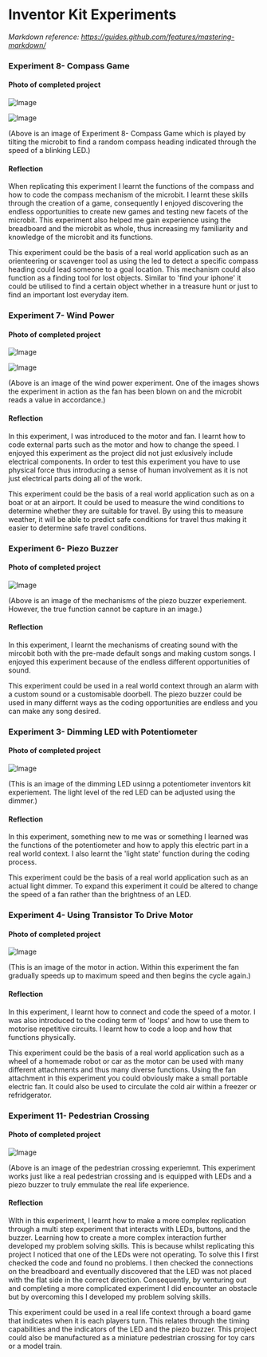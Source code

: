 # Inventor Kit Experiments

*Markdown reference: https://guides.github.com/features/mastering-markdown/*

### Experiment 8- Compass Game ###

#### Photo of completed project ####

![Image](CompassExperiment1.png)

![Image](CompassExperiment2.png)


(Above is an image of Experiment 8- Compass Game which is played by tilting the microbit to find a random compass heading indicated through the speed of a blinking LED.)

#### Reflection ####
When replicating this experiment I learnt the functions of the compass and how to code the compass mechanism of the microbit. I learnt these skills through the creation of a game, consequently I enjoyed discovering the endless opportunities to create new games and testing new facets of the microbit. This experiment also helped me gain experience using the breadboard and the microbit as whole, thus increasing my familiarity and knowledge of the microbit and its functions. 

This experiment could be the basis of a real world application such as an orienteering or scavenger tool as using the led to detect a specific compass heading could lead someone to a goal location. This mechanism could also function as a finding tool for lost objects. Similar to 'find your iphone' it could be utilised to find a certain object whether in a treasure hunt or just to find an important lost everyday item.


### Experiment 7- Wind Power ###

#### Photo of completed project ####

![Image](WindExperiment1.png)

![Image](WindExperiment2.png)


(Above is an image of the wind power experiment. One of the images shows the experiment in action as the fan has been blown on and the microbit reads a value in accordance.)

#### Reflection ####

In this experiment, I was introduced to the motor and fan. I learnt how to code external parts such as the motor and how to change the speed. I enjoyed this experiment as the project did not just exlusively include electrical components. In order to test this experiment you have to use physical force thus introducing a sense of human involvement as it is not just electrical parts doing all of the work. 

This experiment could be the basis of a real world application such as on a boat or at an airport. It could be used to measure the wind conditions to determine whether they are suitable for travel. By using this to measure weather, it will be able to predict safe conditions for travel thus making it easier to determine safe travel conditions.



### Experiment 6- Piezo Buzzer ###

#### Photo of completed project ####

![Image](BuzzerExperiment1.png)

(Above is an image of the mechanisms of the piezo buzzer experiement. However, the true function cannot be capture in an image.)

#### Reflection ####

In this experiment, I learnt the mechanisms of creating sound with the mircobit both with the pre-made default songs and making custom songs. I enjoyed this experiment because of the endless different opportunities of sound.

This experiment could be used in a real world context through an alarm with a custom sound or a customisable doorbell. The piezo buzzer could be used in many differnt ways as the coding opportunities are endless and you can make any song desired.



### Experiment 3- Dimming LED with Potentiometer ###

#### Photo of completed project ####

![Image](DimmingLED1.png)

(This is an image of the dimming LED usinng a potentiometer inventors kit experiement. The light level of the red LED can be adjusted using the dimmer.)

#### Reflection ####

In this experiment, something new to me was or something I learned was the functions of the potentiometer and how to apply this electric part in a real world context. I also learnt the 'light state' function during the coding process.

This experiment could be the basis of a real world application such as an actual light dimmer. To expand this experiment it could be altered to change the speed of a fan rather than the brightness of an LED.



### Experiment 4- Using Transistor To Drive Motor ###

#### Photo of completed project ####

![Image](MotorFan1.png)

(This is an image of the motor in action. Within this experiment the fan gradually speeds up to maximum speed and then begins the cycle again.)

#### Reflection ####

In this experiment, I learnt how to connect and code the speed of a motor. I was also introduced to the coding term of 'loops' and how to use them to motorise repetitive circuits. I learnt how to code a loop and how that functions physically. 

This experiment could be the basis of a real world application such as a wheel of a homemade robot or car as the motor can be used with many different attachments and thus many diverse functions. Using the fan attachment in this experiment you could obviously make a small portable electric fan. It could also be used to circulate the cold air within a freezer or refridgerator.


### Experiment 11- Pedestrian Crossing ###


#### Photo of completed project ####

![Image](PedestrianExperiment1.png)

(Above is an image of the pedestrian crossing experiemnt. This experiment works just like a real pedestrian crossing and is equipped with LEDs and a piezo buzzer to truly emmulate the real life experience.

#### Reflection ####

WIth in this experiment, I learnt how to make a more complex replication through a multi step experiment that interacts with LEDs, buttons, and the buzzer. Learning how to create a more complex interaction further developed my problem solving skills. This is because whilst replicating this project I noticed that one of the LEDs were not operating. To solve this I first checked the code and found no problems. I then checked the connections on the breadboard and eventually discovered that the LED was not placed with the flat side in the correct direction. Consequently, by venturing out and completing a more complicated experiment I did encounter an obstacle but by overcoming this I developed my problem solving skills.

This experiment could be used in a real life context through a board game that indicates when it is each players turn. This relates through the timing capabilities and the indicators of the LED and the piezo buzzer. This project could also be manufactured as a miniature pedestrian crossing for toy cars or a model train. 



